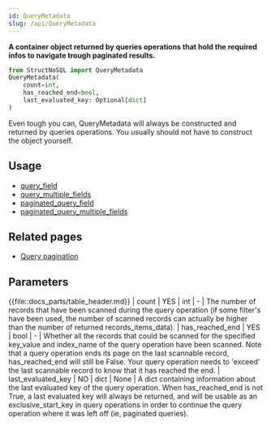 ```yaml
---
id: QueryMetadata
slug: /api/QueryMetadata
---
```


**A container object returned by queries operations that hold the required infos to navigate trough paginated results.**

```python
from StructNoSQL import QueryMetadata
QueryMetadata(
    count=int, 
    has_reached_end=bool, 
    last_evaluated_key: Optional[dict]
)
```

Even tough you can, QueryMetadata will always be constructed and returned by queries operations. You usually should 
not have to construct the object yourself.

## Usage
- [query_field](../api/query_field)
- [query_multiple_fields](../api/query_multiple_fields)
- [paginated_query_field](../api/paginated_query_field)
- [paginated_query_multiple_fields](../api/paginated_query_multiple_fields)

## Related pages
- [Query pagination](../basics/query_pagination)

## Parameters
{{file::docs_parts/table_header.md}}
| count | YES | int | - | The number of records that have been scanned during the query operation (if some filter's have been used, the number of scanned records can actually be higher than the number of returned records_items_data).
| has_reached_end | YES | bool | - | Whether all the records that could be scanned for the specified key_value and index_name of the query operation have been scanned. Note that a query operation ends its page on the last scannable record, has_reached_end will still be False. Your query operation needs to 'exceed' the last scannable record to know that it has reached the end.
| last_evaluated_key | NO | dict | None | A dict containing information about the last evaluated key of the query operation. When has_reached_end is not True, a last evaluated key will always be returned, and will be usable as an exclusive_start_key in query operations in order to continue the query operation where it was left off (ie, paginated queries).

 